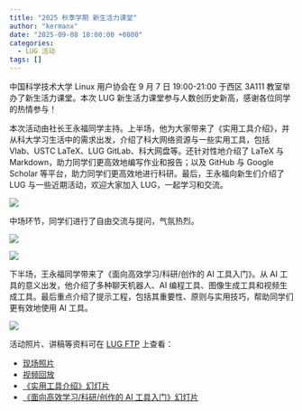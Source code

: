 ```yaml
---
title: "2025 秋季学期 新生活力课堂"
author: "kermanx"
date: "2025-09-08 18:00:00 +0800"
categories:
  - LUG 活动
tags: []
---
```


中国科学技术大学 Linux 用户协会在 9 月 7 日 19:00-21:00 于西区 3A111 教室举办了新生活力课堂。本次 LUG 新生活力课堂参与人数创历史新高，感谢各位同学的热情参与！

本次活动由社长王永福同学主持。上半场，他为大家带来了《实用工具介绍》，并从科大学习生活中的需求出发，介绍了科大网络资源与一些实用工具，包括 Vlab、USTC LaTeX、LUG GitLab、科大网盘等。还针对性地介绍了 LaTeX 与 Markdown，助力同学们更高效地编写作业和报告；以及 GitHub 与 Google Scholar 等平台，助力同学们更高效地进行科研。最后，王永福向新生们介绍了 LUG 与一些近期活动，欢迎大家加入 LUG，一起学习和交流。

![](https://ftp.lug.ustc.edu.cn/%E6%B4%BB%E5%8A%A8/2025.09.07_%E6%96%B0%E7%94%9F%E6%B4%BB%E5%8A%9B%E8%AF%BE%E5%A0%82/photos/photo_1_2025-09-08_16-03-12.jpg)

中场环节，同学们进行了自由交流与提问，气氛热烈。

![](https://ftp.lug.ustc.edu.cn/%E6%B4%BB%E5%8A%A8/2025.09.07_%E6%96%B0%E7%94%9F%E6%B4%BB%E5%8A%9B%E8%AF%BE%E5%A0%82/photos/photo_6_2025-09-08_16-03-12.jpg)

![](https://ftp.lug.ustc.edu.cn/%E6%B4%BB%E5%8A%A8/2025.09.07_%E6%96%B0%E7%94%9F%E6%B4%BB%E5%8A%9B%E8%AF%BE%E5%A0%82/photos/photo_8_2025-09-08_16-03-12.jpg)

下半场，王永福同学带来了《面向高效学习/科研/创作的 AI 工具入门》。从 AI 工具的意义出发，他介绍了多种聊天机器人、AI 编程工具、图像生成工具和视频生成工具。最后重点介绍了提示工程，包括其重要性、原则与实用技巧，帮助同学们更有效地使用 AI 工具。

![](https://ftp.lug.ustc.edu.cn/%E6%B4%BB%E5%8A%A8/2025.09.07_%E6%96%B0%E7%94%9F%E6%B4%BB%E5%8A%9B%E8%AF%BE%E5%A0%82/photos/photo_10_2025-09-08_16-03-12.jpg)

活动照片、讲稿等资料可在 [LUG FTP](https://ftp.lug.ustc.edu.cn/%E6%B4%BB%E5%8A%A8/2025.09.07_%E6%96%B0%E7%94%9F%E6%B4%BB%E5%8A%9B%E8%AF%BE%E5%A0%82/) 上查看：

- [现场照片](https://ftp.lug.ustc.edu.cn/%E6%B4%BB%E5%8A%A8/2025.09.07_%E6%96%B0%E7%94%9F%E6%B4%BB%E5%8A%9B%E8%AF%BE%E5%A0%82/photos/)
- [视频回放](https://ftp.lug.ustc.edu.cn/%E6%B4%BB%E5%8A%A8/2025.09.07_%E6%96%B0%E7%94%9F%E6%B4%BB%E5%8A%9B%E8%AF%BE%E5%A0%82/video/)
- [《实用工具介绍》幻灯片](https://ftp.lug.ustc.edu.cn/%E6%B4%BB%E5%8A%A8/2025.09.07_%E6%96%B0%E7%94%9F%E6%B4%BB%E5%8A%9B%E8%AF%BE%E5%A0%82/%E6%96%B0%E7%94%9F%E6%B4%BB%E5%8A%9B%E8%AF%BE%E7%A8%8B2025_0907.pdf)
- [《面向高效学习/科研/创作的 AI 工具入门》幻灯片](https://ftp.lug.ustc.edu.cn/%E6%B4%BB%E5%8A%A8/2025.09.07_%E6%96%B0%E7%94%9F%E6%B4%BB%E5%8A%9B%E8%AF%BE%E5%A0%82/%E6%96%B0%E7%94%9F%E6%B4%BB%E5%8A%9B%E8%AF%BE%E7%A8%8B_AI_v2.pdf)
